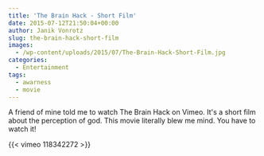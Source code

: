```yaml
---
title: 'The Brain Hack - Short Film'
date: 2015-07-12T21:50:04+00:00
author: Janik Vonrotz
slug: the-brain-hack-short-film
images:
  - /wp-content/uploads/2015/07/The-Brain-Hack-Short-Film.jpg
categories:
  - Entertainment
tags:
  - awarness
  - movie
---
```

A friend of mine told me to watch The Brain Hack on Vimeo. It's a short film about the perception of god. This movie literally blew me mind. You have to watch it!

{{< vimeo 118342272 >}}
